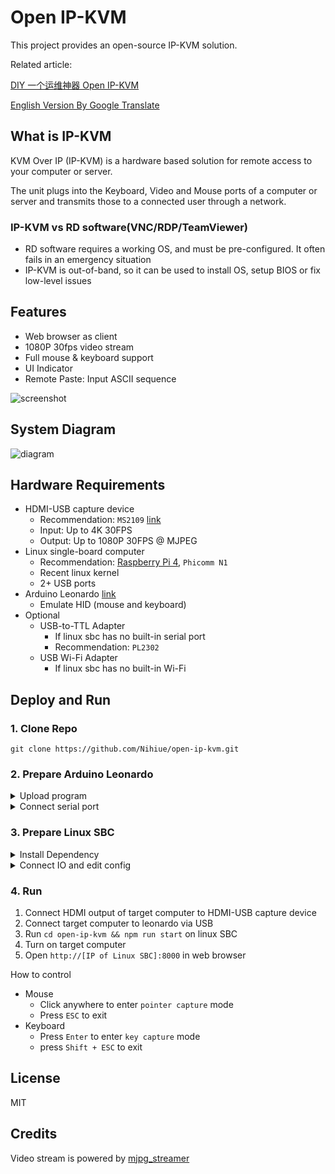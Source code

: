 # Open IP-KVM

This project provides an open-source IP-KVM solution.

Related article:

[DIY 一个运维神器 Open IP-KVM](https://zhuanlan.zhihu.com/p/578602475)

[English Version By Google Translate](https://zhuanlan-zhihu-com.translate.goog/p/578602475?_x_tr_sl=zh-CN&_x_tr_tl=en)

## What is IP-KVM

KVM Over IP (IP-KVM) is a hardware based solution for remote access to your computer or server.

The unit plugs into the Keyboard, Video and Mouse ports of a computer or server and transmits those to a connected user through a network.

<!-- ![kvm](https://user-images.githubusercontent.com/5763301/198827953-2509f245-0274-4556-9f3e-969b4b33a728.png) -->

### IP-KVM vs RD software(VNC/RDP/TeamViewer)

* RD software requires a working OS, and must be pre-configured. It often fails in an emergency situation
* IP-KVM is out-of-band, so it can be used to install OS, setup BIOS or fix low-level issues

## Features

* Web browser as client
* 1080P 30fps video stream
* Full mouse & keyboard support
* UI Indicator
* Remote Paste: Input ASCII sequence

![screenshot](https://user-images.githubusercontent.com/5763301/198885015-f1cd83d7-6717-410c-8837-68b347f4b29c.png)

## System Diagram

![diagram](https://user-images.githubusercontent.com/5763301/198833599-87af1bec-92c7-4c87-80cf-8658b842cff5.jpg)

## Hardware Requirements

* HDMI-USB capture device
  * Recommendation: `MS2109` [link](https://item.jd.com/100021347850.html)
  * Input: Up to 4K 30FPS
  * Output: Up to 1080P 30FPS @ MJPEG
* Linux single-board computer
  * Recommendation: [Raspberry Pi 4](https://www.raspberrypi.com/products/raspberry-pi-4-model-b/), `Phicomm N1`
  * Recent linux kernel
  * 2+ USB ports
* Arduino Leonardo [link](https://docs.arduino.cc/hardware/leonardo)
  * Emulate HID (mouse and keyboard)
* Optional
  * USB-to-TTL Adapter
    * If linux sbc has no built-in serial port
    * Recommendation: `PL2302`
  * USB Wi-Fi Adapter
    * If linux sbc has no built-in Wi-Fi


## Deploy and Run

### 1. Clone Repo
```
git clone https://github.com/Nihiue/open-ip-kvm.git
```

### 2. Prepare Arduino Leonardo

<details>

<summary>Upload program</summary>


1. Download and install [Arduino IDE](https://www.arduino.cc/en/software/)
2. Connect leonardo to computer via USB
3. Open `open-ip-kvm/virt-hid-arduino/virt-hid-arduino.ino`,  click `Sketch/Upload (Ctrl + U)`
4. Disconnect USB

</details>

<details>

<summary>Connect serial port</summary>

![image](https://user-images.githubusercontent.com/5763301/198872791-cbac6e09-562a-43ae-82fb-a5533461d36b.png)

![serial](https://user-images.githubusercontent.com/5763301/198873347-8bade4fc-e682-4f46-a115-ec6dc4e09d22.jpg)

</details>

### 3. Prepare Linux SBC

<details>

<summary>Install Dependency</summary>

* Build and Install [MJPG-Streamer](https://github.com/jacksonliam/mjpg-streamer)
  * [How to build MJPG-Streamer](https://www.acmesystems.it/video_streaming)
* Install Node.js 14.x+
  * [Install NodeJS on Armbian](https://www.autoptr.top/htmls/i12bretro/0507)
* Install node app dependency
  * `cd open-ip-kvm && npm install`
</details>


<details>

<summary>Connect IO and edit config</summary>

* Connect IO
  * HDMI-USB capture device via USB
  * Arduino Leonardo via native serial port or USB-TTL adapter
* Edit `open-ip-kvm/server/config.json`
  * `mjpg_streamer.device`: path of HDMI-USB capture device
  * `serialport`: path of serial port

</details>


### 4. Run

1. Connect HDMI output of target computer to HDMI-USB capture device
2. Connect target computer to leonardo via USB
3. Run `cd open-ip-kvm && npm run start` on linux SBC
4. Turn on target computer
5. Open `http://[IP of Linux SBC]:8000` in web browser

How to control

* Mouse
  * Click anywhere to enter `pointer capture` mode
  * Press `ESC` to exit
* Keyboard
  * Press `Enter` to enter `key capture` mode
  * press `Shift + ESC` to exit

## License

MIT

## Credits

Video stream is powered by [mjpg_streamer](https://github.com/jacksonliam/mjpg-streamer)

